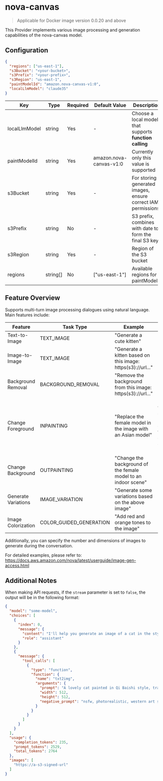 # nova-canvas

> Applicable for Docker image version 0.0.20 and above

This Provider implements various image processing and generation capabilities of the nova-canvas model.

## Configuration

```json
{
  "regions": ["us-east-1"],
  "s3Bucket": "<your-bucket>",
  "s3Prefix": "<your-prefix>",
  "s3Region": "us-east-1",
  "paintModelId": "amazon.nova-canvas-v1:0",
  "localLlmModel": "claude35"
}
```

| Key | Type | Required | Default Value | Description |
|-----|------|----------|---------------|-------------|
| localLlmModel | string | Yes | - | Choose a local model that supports **function calling** |
| paintModelId | string | Yes | amazon.nova-canvas-v1:0 | Currently only this value is supported |
| s3Bucket | string | Yes | - | For storing generated images, ensure correct IAM permissions |
| s3Prefix | string | No | - | S3 prefix, combines with date to form the final S3 key |
| s3Region | string | Yes | - | Region of the S3 bucket |
| regions | string[] | No | ["us-east-1"] | Available regions for paintModelId |

## Feature Overview

Supports multi-turn image processing dialogues using natural language. Main features include:

| Feature | Task Type | Example | Notes |
|---------|-----------|---------|-------|
| Text-to-Image | TEXT_IMAGE | "Generate a cute kitten" | - |
| Image-to-Image | TEXT_IMAGE | "Generate a kitten based on this image: https(s3)://url..." | May trigger IMAGE_VARIATION |
| Background Removal | BACKGROUND_REMOVAL | "Remove the background from this image: https(s3)://url..." | - |
| Change Foreground | INPAINTING | "Replace the female model in the image with an Asian model" | Clearly specify the foreground object to change. In multi-turn conversations, if the foreground can be inferred, it doesn't need to be specified. |
| Change Background | OUTPAINTING | "Change the background of the female model to an indoor scene" | - |
| Generate Variations | IMAGE_VARIATION | "Generate some variations based on the above image" | - |
| Image Colorization | COLOR_GUIDED_GENERATION | "Add red and orange tones to the image" | - |

Additionally, you can specify the number and dimensions of images to generate during the conversation.

For detailed examples, please refer to: <https://docs.aws.amazon.com/nova/latest/userguide/image-gen-access.html>

## Additional Notes

When making API requests, if the `stream` parameter is set to `false`, the output will be in the following format:

```json
{
  "model": "some-model",
  "choices": [
    {
      "index": 0,
      "message": {
        "content": "I'll help you generate an image of a cat in the style of Qi Baishi, the renowned Chinese painter known for his watercolor works with bold, expressive brushstrokes and a distinctive traditional Chinese artistic style.\n\nLet me use the txt2img function to create this image. I'll craft a prompt that captures both the cat and Qi Baishi's artistic style.",
        "role": "assistant"
      }
    },
    {
      "message": {
        "tool_calls": [
          {
            "type": "function",
            "function": {
              "name": "txt2img",
              "arguments": {
                "prompt": "A lovely cat painted in Qi Baishi style, traditional Chinese ink and wash painting, expressive brushstrokes, minimalist composition, elegant and graceful, watercolor technique",
                "width": 512,
                "height": 512,
                "negative_prompt": "nsfw, photorealistic, western art style, digital art"
              }
            }
          }
        ]
      }
    }
  ],
  "usage": {
    "completion_tokens": 235,
    "prompt_tokens": 2529,
    "total_tokens": 2764
  },
  "images": [
    "https://a-s3-signed-url"
  ]
}
```
